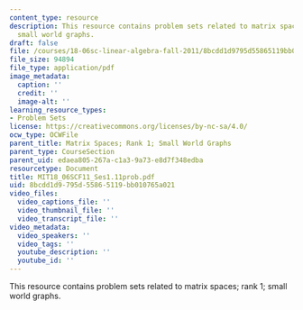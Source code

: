 ```yaml
---
content_type: resource
description: This resource contains problem sets related to matrix spaces; rank 1;
  small world graphs.
draft: false
file: /courses/18-06sc-linear-algebra-fall-2011/8bcdd1d9795d55865119bb010765a021_MIT18_06SCF11_Ses1.11prob.pdf
file_size: 94894
file_type: application/pdf
image_metadata:
  caption: ''
  credit: ''
  image-alt: ''
learning_resource_types:
- Problem Sets
license: https://creativecommons.org/licenses/by-nc-sa/4.0/
ocw_type: OCWFile
parent_title: Matrix Spaces; Rank 1; Small World Graphs
parent_type: CourseSection
parent_uid: edaea805-267a-c1a3-9a73-e8d7f348edba
resourcetype: Document
title: MIT18_06SCF11_Ses1.11prob.pdf
uid: 8bcdd1d9-795d-5586-5119-bb010765a021
video_files:
  video_captions_file: ''
  video_thumbnail_file: ''
  video_transcript_file: ''
video_metadata:
  video_speakers: ''
  video_tags: ''
  youtube_description: ''
  youtube_id: ''
---
```

This resource contains problem sets related to matrix spaces; rank 1; small world graphs.